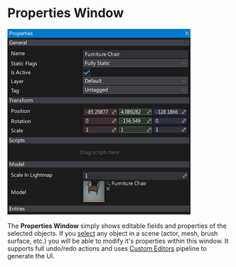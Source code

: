# Properties Window

![Properties Window](media/properties.png)

The **Properties Window** simply shows editable fields and properties of the selected objects.
If you [select](../../get-started/scenes/selecting-actors.md) any object in a scene (actor, mesh, brush surface, etc.) you will be able to modify it's properties within this window.
It supports full undo/redo actions and uses [Custom Editors](../../scripting/custom-editors/index.md) pipeline to generate the UI.

